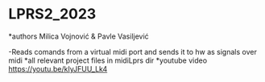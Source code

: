 # LPRS2_2023

*authors Milica Vojnović & Pavle Vasiljević



-Reads comands from a virtual midi port and sends it to hw as signals over midi 
*all relevant project files in midiLprs dir 
*youtube video
https://youtu.be/kIyJFUU_Lk4
